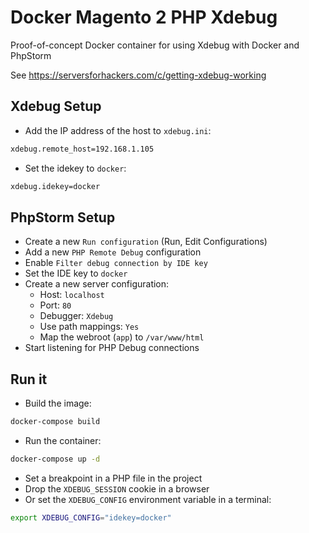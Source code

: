 # Docker Magento 2 PHP Xdebug

Proof-of-concept Docker container for using Xdebug with Docker and PhpStorm

See https://serversforhackers.com/c/getting-xdebug-working

## Xdebug Setup

* Add the IP address of the host to `xdebug.ini`:
```bash
xdebug.remote_host=192.168.1.105
```
* Set the idekey to `docker`:
```bash
xdebug.idekey=docker
```

## PhpStorm Setup

* Create a new `Run configuration` (Run, Edit Configurations)
* Add a new `PHP Remote Debug` configuration
* Enable `Filter debug connection by IDE key`
* Set the IDE key to `docker`
* Create a new server configuration:
    * Host: `localhost`
    * Port: `80`
    * Debugger: `Xdebug`
    * Use path mappings: `Yes`
    * Map the webroot (`app`) to `/var/www/html`
* Start listening for PHP Debug connections
    
## Run it

* Build the image:
```bash
docker-compose build
```
* Run the container:
```bash
docker-compose up -d
```
* Set a breakpoint in a PHP file in the project
* Drop the `XDEBUG_SESSION` cookie in a browser
* Or set the `XDEBUG_CONFIG` environment variable in a terminal:
```bash
export XDEBUG_CONFIG="idekey=docker"
```

